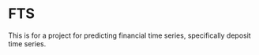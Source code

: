 # FTS
This is for a project for predicting financial time series, specifically deposit time series.
